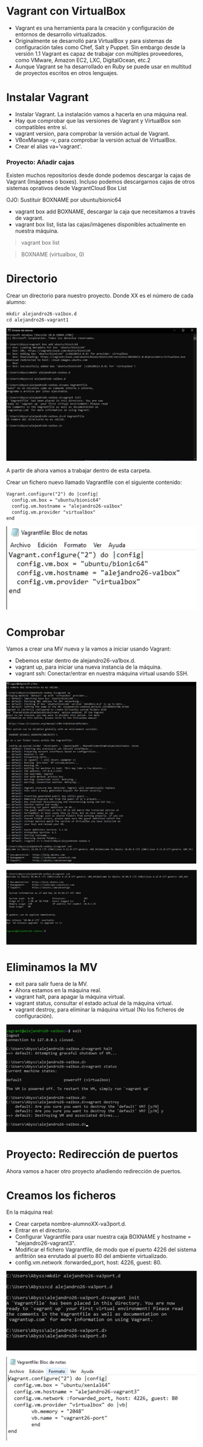 # Vagrant con VirtualBox

- Vagrant es una herramienta para la creación y configuración de entornos de desarrollo virtualizados.
- Originalmente se desarrolló para VirtualBox y para sistemas de configuración tales como Chef, Salt y Puppet. Sin embargo desde la versión 1.1 Vagrant es capaz de trabajar con múltiples proveedores, como VMware, Amazon EC2, LXC, DigitalOcean, etc.2
- Aunque Vagrant se ha desarrollado en Ruby se puede usar en multitud de proyectos escritos en otros lenguajes.

# Instalar Vagrant

- Instalar Vagrant. La instalación vamos a hacerla en una máquina real.
- Hay que comprobar que las versiones de Vagrant y VirtualBox son compatibles entre sí.
- vagrant version, para comprobar la versión actual de Vagrant.
- VBoxManage -v, para comprobar la versión actual de VirtualBox.
- Crear el alias va='vagrant'.

### Proyecto: Añadir cajas

Existen muchos repositorios desde donde podemos descargar la cajas de Vagrant (Imágenes o boxes). Incluso podemos descargarnos cajas de otros sistemas oprativos desde VagrantCloud Box List

OJO: Sustituir BOXNAME por ubuntu/bionic64

- vagrant box add BOXNAME, descargar la caja que necesitamos a través de  vagrant.
- vagrant box list, lista las cajas/imágenes disponibles actualmente en nuestra máquina.

> vagrant box list

> BOXNAME (virtualbox, 0)

# Directorio

Crear un directorio para nuestro proyecto. Donde XX es el número de cada alumno:

~~~
mkdir alejandro26-va1box.d
cd alejandro26-vagrant1
~~~

![alt text](https://github.com/AbyssC1/idp2122-alejandro/blob/main/Imagenes/T6%20P2/Mediana/1%20Configuracion%20vagrant%20maquina%20real%20(Mediana).jpg)

A partir de ahora vamos a trabajar dentro de esta carpeta.

Crear un fichero nuevo llamado Vagrantfile con el siguiente contenido:

~~~
Vagrant.configure("2") do |config|
  config.vm.box = "ubuntu/bionic64"
  config.vm.hostname = "alejandro26-va1box"
  config.vm.provider "virtualbox"
end
~~~

![alt text](https://github.com/AbyssC1/idp2122-alejandro/blob/main/Imagenes/T6%20P2/Mediana/2%20Configuracion%20Vagrand%20(Mediana).jpg)

# Comprobar

Vamos a crear una MV nueva y la vamos a iniciar usando Vagrant:

- Debemos estar dentro de alejandro26-va1box.d.
- vagrant up, para iniciar una nueva instancia de la máquina.
- vagrant ssh: Conectar/entrar en nuestra máquina virtual usando SSH.

![alt text](https://github.com/AbyssC1/idp2122-alejandro/blob/main/Imagenes/T6%20P2/Mediana/3%20Vagrant%20up%20(Mediana).jpg)

![alt text](https://github.com/AbyssC1/idp2122-alejandro/blob/main/Imagenes/T6%20P2/Mediana/4%20Vagrant%20ssh%20(Mediana).jpg)

# Eliminamos la MV

- exit para salir fuera de la MV.
- Ahora estamos en la máquina real.
- vagrant halt, para apagar la máquina virtual.
- vagrant status, consultar el estado actual de la máquina virtual.
- vagrant destroy, para eliminar la máquina virtual (No los ficheros de configuración).

![alt text](https://github.com/AbyssC1/idp2122-alejandro/blob/main/Imagenes/T6%20P2/Mediana/5%20exit%20vagrant%20halt%20vagrant%20status%20vagrant%20destroy%20(Mediana).jpg)

# Proyecto: Redirección de puertos

Ahora vamos a hacer otro proyecto añadiendo redirección de puertos.

# Creamos los ficheros

En la máquina real:

- Crear carpeta nombre-alumnoXX-va3port.d.
- Entrar en el directorio.
- Configurar Vagrantfile para usar nuestra caja BOXNAME y hostname = "alejandro26-vagrant3".
- Modificar el fichero Vagrantfile, de modo que el puerto 4226 del sistema anfitrión sea enrutado al puerto 80 del ambiente virtualizado.
- config.vm.network :forwarded_port, host: 4226, guest: 80.

![alt text](https://github.com/AbyssC1/idp2122-alejandro/blob/main/Imagenes/T6%20P2/Mediana/6%20mkdir%20alejandro26-va3port.d%20(Mediana).jpg)

![alt text](https://github.com/AbyssC1/idp2122-alejandro/blob/main/Imagenes/T6%20P2/Mediana/7%20Configuracion%20vagrant%20file%202%20(Mediana).jpg)
